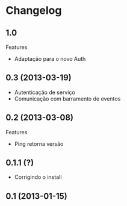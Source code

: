 Changelog
=========

## 1.0

Features
- Adaptação para o novo Auth

## 0.3 (2013-03-19)
- Autenticação de serviço
- Comunicação com barramento de eventos

## 0.2 (2013-03-08)

Features
- Ping retorna versão

## 0.1.1 (?)

- Corrigindo o install

## 0.1 (2013-01-15)
